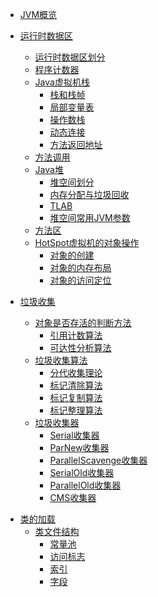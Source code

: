 - [JVM概览](./overview/JVM概览.md)

- [运行时数据区](./memory/运行时数据区.md)
    - [运行时数据区划分](./memory/运行时数据区划分.md)
    - [程序计数器](./memory/程序计数器.md)
    - [Java虚拟机栈](./memory/stack/Java虚拟机栈.md)
        - [栈和栈帧](./memory/stack/栈和栈帧.md)
        - [局部变量表](./memory/stack/局部变量表.md)
        - [操作数栈](./memory/stack/操作数栈.md)
        - [动态连接](./memory/stack/动态连接.md)
        - [方法返回地址](./memory/stack/方法返回地址.md)
    - [方法调用](./memory/方法调用.md)
    - [Java堆](./memory/heap/Java堆.md)
        - [堆空间划分](./memory/heap/堆空间划分.md)
        - [内存分配与垃圾回收](./memory/heap/内存分配与垃圾回收.md)
        - [TLAB](./memory/heap/TLAB.md)
        - [堆空间常用JVM参数](./memory/heap/堆空间常用JVM参数.md)
    - [方法区](./memory/方法区.md)
    - [HotSpot虚拟机的对象操作](./memory/object/HotSpot虚拟机的对象操作.md)
        - [对象的创建](./memory/object/对象的创建.md)
        - [对象的内存布局](./memory/object/对象的内存布局.md)
        - [对象的访问定位](./memory/object/对象的访问定位.md)

- [垃圾收集](./garbage_collection/垃圾收集.md)
    - [对象是否存活的判断方法](./garbage_collection/对象是否存活的判断方法.md)
        - [引用计数算法](./garbage_collection/引用计数算法.md)
        - [可达性分析算法](./garbage_collection/可达性分析算法.md)
    - [垃圾收集算法](./garbage_collection/垃圾收集算法.md)
        - [分代收集理论](./garbage_collection/分代收集理论.md)
        - [标记清除算法](./garbage_collection/标记清除算法.md)
        - [标记复制算法](./garbage_collection/标记复制算法.md)
        - [标记整理算法](./garbage_collection/标记整理算法.md)
        <!-- - [根节点枚举](./garbage_collection/根节点枚举.md) -->
        <!-- - [安全点](./garbage_collection/安全点.md) -->
        <!-- TODO -->
    - [垃圾收集器](./garbage_collection/garbage_collector/垃圾收集器.md)
        - [Serial收集器](./garbage_collection/garbage_collector/Serial收集器.md)
        - [ParNew收集器](./garbage_collection/garbage_collector/ParNew收集器.md)
        - [ParallelScavenge收集器](./garbage_collection/garbage_collector/ParallelScavenge收集器.md)
        - [SerialOld收集器](./garbage_collection/garbage_collector/SerialOld收集器.md)
        - [ParallelOld收集器](./garbage_collection/garbage_collector/ParallelOld收集器.md)
        - [CMS收集器](./garbage_collection/garbage_collector/CMS收集器.md)
        <!-- - [GarbageFirst收集器](./garbage_collection/garbage_collector/GarbageFirst收集器.md) -->
        <!-- TODO -->
<!-- - [虚拟机性能监控、故障处理工具]() -->
<!-- - [调优]() -->

- [类的加载](./load_class/类的加载.md)
    - [类文件结构](./load_class/class_file/类文件结构.md)
        - [常量池](./load_class/class_file/常量池.md)
        - [访问标志](./load_class/class_file/访问标志.md)
        - [索引](./load_class/class_file/索引.md)
        - [字段](./load_class/class_file/字段.md)
<!-- - [类加载过程](./load_class/classloader/类加载过程.md) -->
<!-- - [类加载器](./load_class/classloader/类加载器.md) -->

<!-- - [逃逸分析](./memory/heap/逃逸分析.md) -->
